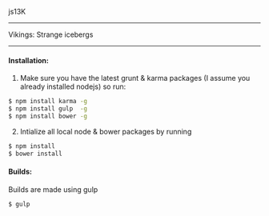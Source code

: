 js13K
________________________________
Vikings: Strange icebergs
________________________________

#### Installation:

1) Make sure you have the latest grunt & karma packages (I assume you already installed nodejs) so run:
``` bash
$ npm install karma -g
$ npm install gulp  -g
$ npm install bower -g
```
2) Intialize all local node & bower packages by running
``` bash
$ npm install
$ bower install
```

#### Builds:

Builds are made using gulp
``` bash
$ gulp
```
